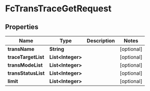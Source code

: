 

# FcTransTraceGetRequest


## Properties

Name | Type | Description | Notes
------------ | ------------- | ------------- | -------------
**transName** | **String** |  |  [optional]
**traceTargetList** | **List&lt;Integer&gt;** |  |  [optional]
**transModeList** | **List&lt;Integer&gt;** |  |  [optional]
**transStatusList** | **List&lt;Integer&gt;** |  |  [optional]
**limit** | **List&lt;Integer&gt;** |  |  [optional]



